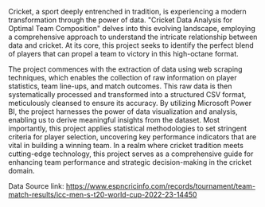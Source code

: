 Cricket, a sport deeply entrenched in tradition, is experiencing a modern transformation through the power of data. "Cricket Data Analysis for Optimal Team Composition" delves into this evolving landscape, employing a comprehensive approach to understand the intricate relationship between data and cricket. At its core, this project seeks to identify the perfect blend of players that can propel a team to victory in this high-octane format.

The project commences with the extraction of data using web scraping techniques, which enables the collection of raw information on player statistics, team line-ups, and match outcomes. This raw data is then systematically processed and transformed into a structured CSV format, meticulously cleansed to ensure its accuracy. By utilizing Microsoft Power BI, the project harnesses the power of data visualization and analysis, enabling us to derive meaningful insights from the dataset. Most importantly, this project applies statistical methodologies to set stringent criteria for player selection, uncovering key performance indicators that are vital in building a winning team. In a realm where cricket tradition meets cutting-edge technology, this project serves as a comprehensive guide for enhancing team performance and strategic decision-making in the cricket domain.


Data Source link:  https://www.espncricinfo.com/records/tournament/team-match-results/icc-men-s-t20-world-cup-2022-23-14450
